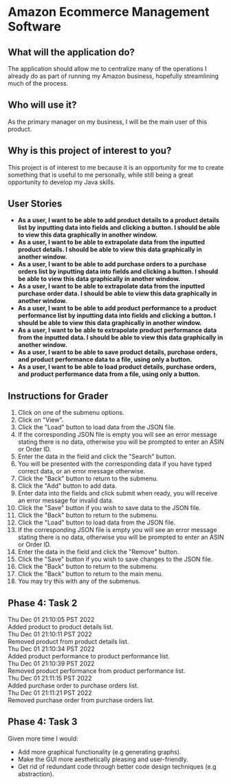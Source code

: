 # Amazon Ecommerce Management Software

## What will the application do?
The application should allow me to centralize many of the operations I already do as part of running my Amazon business, hopefully streamlining much of the process.
## Who will use it?
As the primary manager on my business, I will be the main user of this product. 
## Why is this project of interest to you?
This project is of interest to me because it is an opportunity for me to create something that is useful to me personally, while still being a great opportunity to develop my Java skills.
## User Stories
- **As a user, I want to be able to add product details to a product details list by inputting data into fields and clicking a button. I should be able to view this data graphically in another window.**
- **As a user, I want to be able to extrapolate data from the inputted product details. I should be able to view this data graphically in another window.**
- **As a user, I want to be able to add purchase orders to a purchase orders list by inputting data into fields and clicking a button. I should be able to view this data graphically in another window.**
- **As a user, I want to be able to extrapolate data from the inputted purchase order data. I should be able to view this data graphically in another window.**
- **As a user, I want to be able to add product performance to a product performance list by inputting data into fields and clicking a button. I should be able to view this data graphically in another window.**
- **As a user, I want to be able to extrapolate product performance data from the inputted data. I should be able to view this data graphically in another window.**
- **As a user, I want to be able to save product details, purchase orders, and product performance data to a file, using only a button.**
- **As a user, I want to be able to load product details, purchase orders, and product performance data from a file, using only a button.**

## Instructions for Grader
1. Click on one of the submenu options.
2. Click on "View".
3. Click the "Load" button to load data from the JSON file.
4. If the corresponding JSON file is empty you will see an error message stating there is no data, otherwise you will be prompted to enter an ASIN or Order ID.
5. Enter the data in the field and click the "Search" button.
6. You will be presented with the corresponding data if you have typed correct data, or an error message otherwise.
7. Click the "Back" button to return to the submenu.
8. Click the "Add" button to add data.
9. Enter data into the fields and click submit when ready, you will receive an error message for invalid data.
10. Click the "Save" button if you wish to save data to the JSON file.
11. Click the "Back" button to return to the submenu.
12. Click the "Load" button to load data from the JSON file.
13. If the corresponding JSON file is empty you will see an error message stating there is no data, otherwise you will be prompted to enter an ASIN or Order ID.
14. Enter the data in the field and click the "Remove" button.
15. Click the "Save" button if you wish to save changes to the JSON file.
16. Click the "Back" button to return to the submenu.
17. Click the "Back" button to return to the main menu.
18. You may try this with any of the submenus.

## Phase 4: Task 2
Thu Dec 01 21:10:05 PST 2022 <br />
Added product to product details list. <br />
Thu Dec 01 21:10:11 PST 2022 <br />
Removed product from product details list. <br />
Thu Dec 01 21:10:34 PST 2022 <br />
Added product performance to product performance list. <br />
Thu Dec 01 21:10:39 PST 2022 <br />
Removed product performance from product performance list. <br />
Thu Dec 01 21:11:15 PST 2022 <br />
Added purchase order to purchase orders list. <br />
Thu Dec 01 21:11:21 PST 2022 <br />
Removed purchase order from purchase orders list.

## Phase 4: Task 3
Given more time I would:
- Add more graphical functionality (e.g generating graphs).
- Make the GUI more aesthetically pleasing and user-friendly.
- Get rid of redundant code through better code design techniques (e.g abstraction).